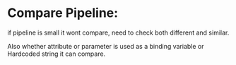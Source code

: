 Compare Pipeline:
================

if pipeline is small it wont compare, need to check both different and similar.

Also whether attribute or parameter is used as a binding variable or Hardcoded string it can compare.
